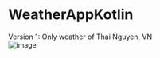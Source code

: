 # WeatherAppKotlin
Version 1: Only weather of Thai Nguyen, VN
<br>
![image](https://user-images.githubusercontent.com/73264521/180687843-8943f393-2957-4c71-83b8-de05f47061be.png)

